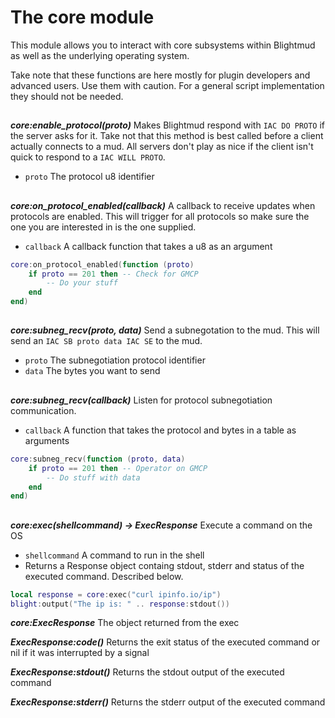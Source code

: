 # The core module

This module allows you to interact with core subsystems within Blightmud as
well as the underlying operating system.

Take note that these functions are here mostly for plugin developers and
advanced users.  Use them with caution. For a general script implementation
they should not be needed.

##

***core:enable_protocol(proto)***
Makes Blightmud respond with `IAC DO PROTO` if the server asks for it.  Take
not that this method is best called before a client actually connects to a mud.
All servers don't play as nice if the client isn't quick to respond to a `IAC
WILL PROTO`.

- `proto`     The protocol u8 identifier

##

***core:on_protocol_enabled(callback)***
A callback to receive updates when protocols are enabled. This will trigger for
all protocols so make sure the one you are interested in is the one supplied.

- `callback`  A callback function that takes a u8 as an argument

```lua
core:on_protocol_enabled(function (proto)
    if proto == 201 then -- Check for GMCP
        -- Do your stuff
    end
end)
```

##

***core:subneg_recv(proto, data)***
Send a subnegotation to the mud.  This will send an `IAC SB proto data IAC SE`
to the mud.

- `proto`     The subnegotiation protocol identifier
- `data`      The bytes you want to send

##

***core:subneg_recv(callback)***
Listen for protocol subnegotiation communication.

- `callback`  A function that takes the protocol and bytes in a table as arguments

```lua
core:subneg_recv(function (proto, data)
    if proto == 201 then -- Operator on GMCP
        -- Do stuff with data
    end
end)
```

##

***core:exec(shellcommand) -> ExecResponse***
Execute a command on the OS

- `shellcommand` A command to run in the shell
- Returns a Response object containg stdout, stderr and status of the executed
  command. Described below.

```lua
local response = core:exec("curl ipinfo.io/ip")
blight:output("The ip is: " .. response:stdout())
```

***core:ExecResponse***
The object returned from the exec

***ExecResponse:code()***
Returns the exit status of the executed command or nil if it was interrupted by a signal

***ExecResponse:stdout()***
Returns the stdout output of the executed command

***ExecResponse:stderr()***
Returns the stderr output of the executed command
